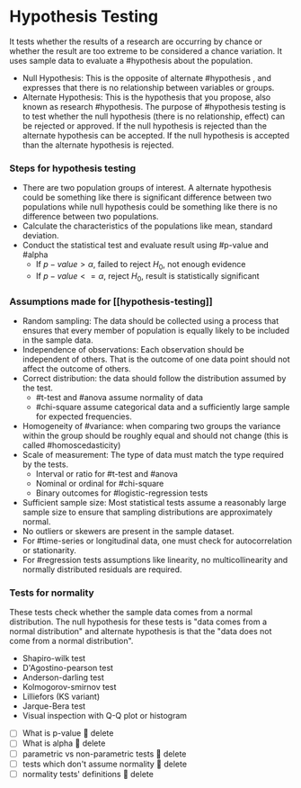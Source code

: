 # Hypothesis Testing
It tests whether the results of a research are occurring by chance or whether the result are too extreme to be considered a chance variation. It uses sample data to evaluate a #hypothesis about the population. 
- Null Hypothesis: This is the opposite of alternate #hypothesis , and expresses that there is no relationship between variables or groups. 
- Alternate Hypothesis: This is the hypothesis that you propose, also known as research #hypothesis. 
The purpose of #hypothesis testing is to test whether the null hypothesis (there is no relationship, effect) can be rejected or approved. If the null hypothesis is rejected than the alternate hypothesis can be accepted. If the null hypothesis is accepted than the alternate hypothesis is rejected. 

### Steps for hypothesis testing 
- There are two population groups of interest. A alternate hypothesis could be something like there is significant difference between two populations while null hypothesis could be something like there is no difference between two populations. 
- Calculate the characteristics of the populations like mean, standard deviation. 
- Conduct the statistical test and evaluate result using #p-value and #alpha 
	- If  $p-value > \alpha$, failed to reject $H_0$, not enough evidence
	- If  $p-value <= \alpha$, reject $H_0$, result is statistically significant

### Assumptions made for [[hypothesis-testing]] 
- Random sampling: The data should be collected using a process that ensures that every member of population is equally likely to be included in the sample data. 
- Independence of observations: Each observation should be independent of others. That is the outcome of one data point should not affect the outcome of others. 
- Correct distribution: the data should follow the distribution assumed by the test. 
	- #t-test and #anova assume normality of data 
	- #chi-square assume categorical data and a sufficiently large sample for expected frequencies. 
- Homogeneity of #variance: when comparing two groups the variance within the group should be roughly equal and should not change (this is called #homoscedasticity)
- Scale of measurement: The type of data must match the type required by the tests. 
	- Interval or ratio for #t-test  and #anova 
	- Nominal or ordinal for #chi-square 
	- Binary outcomes for #logistic-regression tests
- Sufficient sample size: Most statistical tests assume a reasonably large sample size to ensure that sampling distributions are approximately normal. 
- No outliers or skewers are present in the sample dataset. 
- For #time-series or longitudinal data, one must check for autocorrelation or stationarity. 
- For #regression tests assumptions like linearity, no multicollinearity and normally distributed residuals are required. 

### Tests for normality 
These tests check whether the sample data comes from a normal distribution. The null hypothesis for these tests is "data comes from a normal distribution" and alternate hypothesis is that the "data does not come from a normal distribution". 
- Shapiro-wilk test 
- D'Agostino-pearson test 
- Anderson-darling test 
- Kolmogorov-smirnov test 
- Lilliefors (KS variant)
- Jarque-Bera test 
- Visual inspection with Q-Q plot or histogram


- [ ] What is p-value 🏁 delete
- [ ] What is alpha 🏁 delete 
- [ ] parametric vs non-parametric tests 🏁 delete 
- [ ] tests which don't assume normality 🏁 delete 
- [ ] normality tests' definitions 🏁 delete 
